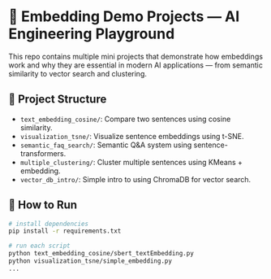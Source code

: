 # 🧠 Embedding Demo Projects — AI Engineering Playground

This repo contains multiple mini projects that demonstrate how embeddings work and why they are essential in modern AI applications — from semantic similarity to vector search and clustering.

## 📁 Project Structure

- `text_embedding_cosine/`: Compare two sentences using cosine similarity.
- `visualization_tsne/`: Visualize sentence embeddings using t-SNE.
- `semantic_faq_search/`: Semantic Q&A system using sentence-transformers.
- `multiple_clustering/`: Cluster multiple sentences using KMeans + embedding.
- `vector_db_intro/`: Simple intro to using ChromaDB for vector search.

## 🚀 How to Run

```bash
# install dependencies
pip install -r requirements.txt

# run each script
python text_embedding_cosine/sbert_textEmbedding.py
python visualization_tsne/simple_embedding.py
...
